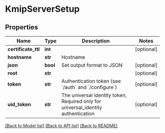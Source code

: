 # KmipServerSetup

## Properties
Name | Type | Description | Notes
------------ | ------------- | ------------- | -------------
**certificate_ttl** | **int** |  | [optional] 
**hostname** | **str** | Hostname | 
**json** | **bool** | Set output format to JSON | [optional] 
**root** | **str** |  | [optional] 
**token** | **str** | Authentication token (see &#x60;/auth&#x60; and &#x60;/configure&#x60;) | [optional] 
**uid_token** | **str** | The universal identity token, Required only for universal_identity authentication | [optional] 

[[Back to Model list]](../README.md#documentation-for-models) [[Back to API list]](../README.md#documentation-for-api-endpoints) [[Back to README]](../README.md)


